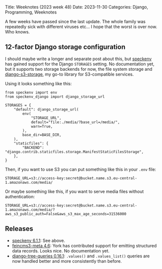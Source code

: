 Title: Weeknotes (2023 week 48)
Date: 2023-11-30
Categories: Django, Programming, Weeknotes

A few weeks have passed since the last update. The whole family was repeatedly
sick with different viruses etc... I hope that the worst is over now. Who
knows.

## 12-factor Django storage configuration

I should maybe write a longer and separate post about this, but [speckenv](https://pypi.org/project/speckenv/) has gained support for the Django `STORAGES` setting. No documentation yet, but it supports two storage backends for now, the file system storage and [django-s3-storage](https://github.com/etianen/django-s3-storage/), my go-to library for S3-compatible services.

Using it looks something like this:

    from speckenv import env
    from speckenv_django import django_storage_url

    STORAGES = {
        "default": django_storage_url(
            env(
                "STORAGE_URL",
                default="file:./media/?base_url=/media/",
                warn=True,
            ),
            base_dir=BASE_DIR,
        ),
        "staticfiles": {
            "BACKEND": "django.contrib.staticfiles.storage.ManifestStaticFilesStorage",
        },
    }

Then, if you want to use S3 you can put something like this in your `.env` file:

    STORAGE_URL=s3://access-key:secret@bucket.name.s3.eu-central-1.amazonaws.com/media/

Or maybe something like this, if you want to serve media files without authentication:

    STORAGE_URL=s3://access-key:secret@bucket.name.s3.eu-central-1.amazonaws.com/media/?aws_s3_public_auth=False&aws_s3_max_age_seconds=31536000

## Releases

- [speckenv 6.1.1](https://pypi.org/project/speckenv/): See above.
- [feincms3-meta 4.6](https://pypi.org/project/feincms3-meta/): York has contributed support for emitting structured data records. Looks nice. No documentation yet.
- [django-tree-queries 0.16.1](https://pypi.org/project/django-tree-queries/): `.values()` and `.values_list()` queries are now handled better and more consistently than before.
